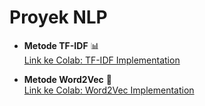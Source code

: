 # Proyek NLP

- **Metode TF-IDF** 📊  
  [Link ke Colab: TF-IDF Implementation](https://colab.research.google.com/drive/1zWqhchBye0VYYyMkgj1Clmdvh3ioyukG?usp=sharing)

- **Metode Word2Vec** 🧠  
  [Link ke Colab: Word2Vec Implementation](https://colab.research.google.com/drive/17bt18fuO_sACjG4UKHTCBgN39WC3nVKT?usp=sharing)
